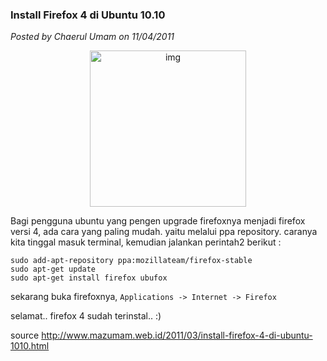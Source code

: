 ### **Install Firefox 4 di Ubuntu 10.10**
_Posted by Chaerul Umam on 11/04/2011_

<p align="center">
	<img src="./posts/2011-04-11-install-firefox4-ubuntu1010/firefox4.png" height="250px" alt="img">
</p> 

Bagi pengguna ubuntu yang pengen upgrade firefoxnya menjadi firefox versi 4, ada cara yang paling mudah. yaitu melalui ppa repository. caranya kita tinggal masuk terminal, kemudian jalankan perintah2 berikut :
```
sudo add-apt-repository ppa:mozillateam/firefox-stable
sudo apt-get update
sudo apt-get install firefox ubufox
```

sekarang buka firefoxnya, `Applications -> Internet -> Firefox`

selamat.. firefox 4 sudah terinstal.. :)

source <http://www.mazumam.web.id/2011/03/install-firefox-4-di-ubuntu-1010.html>
